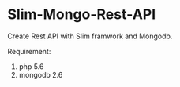# Slim-Mongo-Rest-API
Create Rest API with Slim framwork and Mongodb.

Requirement:
1. php 5.6
2. mongodb 2.6
